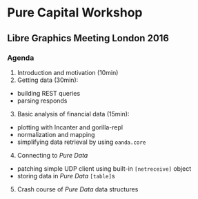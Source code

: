 # Pure Capital Workshop

## Libre Graphics Meeting London 2016

### Agenda

1. Introduction and motivation (10min)
2. Getting data (30min):
  * building REST queries
  * parsing responds
3. Basic analysis of financial data (15min):
  * plotting with Incanter and gorilla-repl
  * normalization and mapping
  * simplifying data retrieval by using `oanda.core`
4. Connecting to *Pure Data*
  * patching simple UDP client using built-in `[netreceive]` object
  * storing data in *Pure Data* `[table]`s
5. Crash course of *Pure Data* data structures



